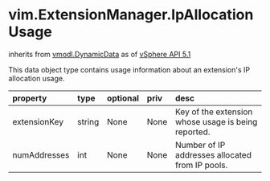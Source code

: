 vim.ExtensionManager.IpAllocationUsage
======================================
inherits from [vmodl.DynamicData](docs/vmodl.DynamicData.md)
as of [vSphere API 5.1](vim.version.md#vim.version.version8)


This data object type contains usage information about an  extension's IP allocation usage.

| property | type | optional | priv | desc |
|:---------|:-----|:---------|:-----|:-----|
| extensionKey | string | None | None | Key of the extension whose usage is being  reported. |
| numAddresses | int | None | None | Number of IP addresses allocated from IP pools. |



